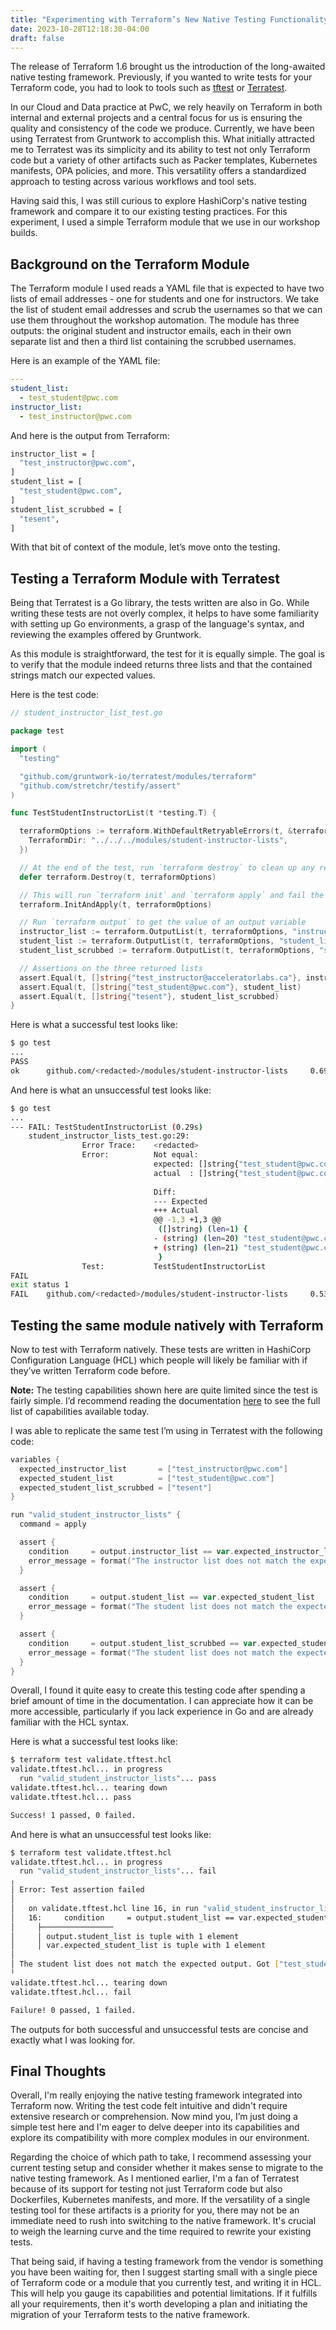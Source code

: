 ```yaml
---
title: "Experimenting with Terraform’s New Native Testing Functionality"
date: 2023-10-28T12:18:30-04:00
draft: false
---
```


The release of Terraform 1.6 brought us the introduction of the long-awaited native testing framework. Previously, if you wanted to write tests for your Terraform code, you had to look to tools such as [tftest](https://pypi.org/project/tftest/) or [Terratest](https://github.com/gruntwork-io/terratest). 

In our Cloud and Data practice at PwC, we rely heavily on Terraform in both internal and external projects and a central focus for us is ensuring the quality and consistency of the code we produce. Currently, we have been using Terratest from Gruntwork to accomplish this. What initially attracted me to Terratest was its simplicity and its ability to test not only Terraform code but a variety of other artifacts such as Packer templates, Kubernetes manifests, OPA policies, and more. This versatility offers a standardized approach to testing across various workflows and tool sets.

Having said this, I was still curious to explore HashiCorp's native testing framework and compare it to our existing testing practices. For this experiment, I used a simple Terraform module that we use in our workshop builds.

## Background on the Terraform Module

The Terraform module I used reads a YAML file that is expected to have two lists of email addresses - one for students and one for instructors. We take the list of student email addresses and scrub the usernames so that we can use them throughout the workshop automation. The module has three outputs: the original student and instructor emails, each in their own separate list and then a third list containing the scrubbed usernames.

Here is an example of the YAML file:

```yaml
---
student_list:
  - test_student@pwc.com
instructor_list:
  - test_instructor@pwc.com
```

And here is the output from Terraform:

```bash
instructor_list = [
  "test_instructor@pwc.com",
]
student_list = [
  "test_student@pwc.com",
]
student_list_scrubbed = [
  "tesent",
]
```

With that bit of context of the module, let’s move onto the testing.

## Testing a Terraform Module with Terratest

Being that Terratest is a Go library, the tests written are also in Go. While writing these tests are not overly complex, it helps to have some familiarity with setting up Go environments, a grasp of the language's syntax, and reviewing the examples offered by Gruntwork.

As this module is straightforward, the test for it is equally simple. The goal is to verify that the module indeed returns three lists and that the contained strings match our expected values.

Here is the test code:

```go
// student_instructor_list_test.go

package test

import (
  "testing"

  "github.com/gruntwork-io/terratest/modules/terraform"
  "github.com/stretchr/testify/assert"
)

func TestStudentInstructorList(t *testing.T) {

  terraformOptions := terraform.WithDefaultRetryableErrors(t, &terraform.Options{
    TerraformDir: "../../../modules/student-instructor-lists",
  })

  // At the end of the test, run `terraform destroy` to clean up any resources that were created
  defer terraform.Destroy(t, terraformOptions)

  // This will run `terraform init` and `terraform apply` and fail the test if there are any errors
  terraform.InitAndApply(t, terraformOptions)

  // Run `terraform output` to get the value of an output variable
  instructor_list := terraform.OutputList(t, terraformOptions, "instructor_list")
  student_list := terraform.OutputList(t, terraformOptions, "student_list")
  student_list_scrubbed := terraform.OutputList(t, terraformOptions, "student_list_scrubbed")

  // Assertions on the three returned lists
  assert.Equal(t, []string{"test_instructor@acceleratorlabs.ca"}, instructor_list)
  assert.Equal(t, []string{"test_student@pwc.com"}, student_list)
  assert.Equal(t, []string{"tesent"}, student_list_scrubbed)
}
```

Here is what a successful test looks like:

```bash
$ go test
...
PASS
ok      github.com/<redacted>/modules/student-instructor-lists     0.695s
```

And here is what an unsuccessful test looks like:

```bash
$ go test
...
--- FAIL: TestStudentInstructorList (0.29s)
    student_instructor_lists_test.go:29: 
                Error Trace:    <redacted>
                Error:          Not equal: 
                                expected: []string{"test_student@pwc.com"}
                                actual  : []string{"test_student@pwc.coms"}
                            
                                Diff:
                                --- Expected
                                +++ Actual
                                @@ -1,3 +1,3 @@
                                 ([]string) (len=1) {
                                - (string) (len=20) "test_student@pwc.com"
                                + (string) (len=21) "test_student@pwc.coms"
                                 }
                Test:           TestStudentInstructorList
FAIL
exit status 1
FAIL    github.com/<redacted>/modules/student-instructor-lists     0.535s
```

## Testing the same module natively with Terraform

Now to test with Terraform natively. These tests are written in HashiCorp Configuration Language (HCL) which people will likely be familiar with if they’ve written Terraform code before.

**Note:** The testing capabilities shown here are quite limited since the test is fairly simple. I’d recommend reading the documentation [here](https://developer.hashicorp.com/terraform/language/tests) to see the full list of capabilities available today.

I was able to replicate the same test I’m using in Terratest with the following code:

```go
variables {
  expected_instructor_list       = ["test_instructor@pwc.com"]
  expected_student_list          = ["test_student@pwc.com"]
  expected_student_list_scrubbed = ["tesent"]
}

run "valid_student_instructor_lists" {
  command = apply

  assert {
    condition     = output.instructor_list == var.expected_instructor_list
    error_message = format("The instructor list does not match the expected output. Got %v but expected %v.", output.instructor_list, var.expected_instructor_list)
  }

  assert {
    condition     = output.student_list == var.expected_student_list
    error_message = format("The student list does not match the expected output. Got %v but expected %v.", output.student_list, var.expected_student_list)
  }

  assert {
    condition     = output.student_list_scrubbed == var.expected_student_list_scrubbed
    error_message = format("The student list does not match the expected output. Got %v but expected %v.", output.student_list_scrubbed, var.expected_student_list_scrubbed)
  }
}
```

Overall, I found it quite easy to create this testing code after spending a brief amount of time in the documentation. I can appreciate how it can be more accessible, particularly if you lack experience in Go and are already familiar with the HCL syntax.

Here is what a successful test looks like:

```bash
$ terraform test validate.tftest.hcl
validate.tftest.hcl... in progress
  run "valid_student_instructor_lists"... pass
validate.tftest.hcl... tearing down
validate.tftest.hcl... pass

Success! 1 passed, 0 failed.
```

And here is what an unsuccessful test looks like:

```bash
$ terraform test validate.tftest.hcl
validate.tftest.hcl... in progress
  run "valid_student_instructor_lists"... fail
╷
│ Error: Test assertion failed
│ 
│   on validate.tftest.hcl line 16, in run "valid_student_instructor_lists":
│   16:     condition     = output.student_list == var.expected_student_list
│     ├────────────────
│     │ output.student_list is tuple with 1 element
│     │ var.expected_student_list is tuple with 1 element
│ 
│ The student list does not match the expected output. Got ["test_student@pwc.coms"] but expected ["test_student@pwc.com"].
╵
validate.tftest.hcl... tearing down
validate.tftest.hcl... fail

Failure! 0 passed, 1 failed.
```

The outputs for both successful and unsuccessful tests are concise and exactly what I was looking for.

## Final Thoughts

Overall, I'm really enjoying the native testing framework integrated into Terraform now. Writing the test code felt intuitive and didn't require extensive research or comprehension. Now mind you, I’m just doing a simple test here and I'm eager to delve deeper into its capabilities and explore its compatibility with more complex modules in our environment.

Regarding the choice of which path to take, I recommend assessing your current testing setup and consider whether it makes sense to migrate to the native testing framework. As I mentioned earlier, I'm a fan of Terratest because of its support for testing not just Terraform code but also Dockerfiles, Kubernetes manifests, and more. If the versatility of a single testing tool for these artifacts is a priority for you, there may not be an immediate need to rush into switching to the native framework. It's crucial to weigh the learning curve and the time required to rewrite your existing tests.

That being said, if having a testing framework from the vendor is something you have been waiting for, then I suggest starting small with a single piece of Terraform code or a module that you currently test, and writing it in HCL. This will help you gauge its capabilities and potential limitations. If it fulfills all your requirements, then it's worth developing a plan and initiating the migration of your Terraform tests to the native framework.
